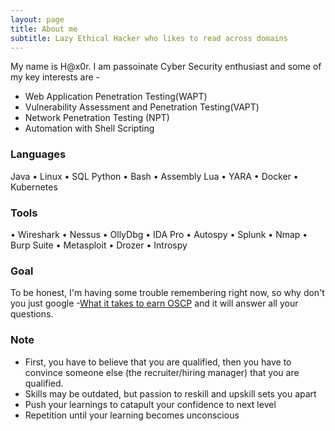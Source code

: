 ```yaml
---
layout: page
title: About me
subtitle: Lazy Ethical Hacker who likes to read across domains
---
```


My name is H@x0r. I am passoinate Cyber Security enthusiast and some of my key interests are - 

*  Web Application Penetration Testing(WAPT)  
*  Vulnerability Assessment and Penetration Testing(VAPT)  
*  Network Penetration Testing (NPT)  
*  Automation with Shell Scripting

### Languages  
Java • Linux • SQL Python • Bash • Assembly Lua • YARA • Docker • Kubernetes  

### Tools 
•	Wireshark • Nessus • OllyDbg •	IDA Pro • Autospy • Splunk •	Nmap • Burp Suite • Metasploit • Drozer • Introspy

### Goal

To be honest, I'm having some trouble remembering right now, so why don't you just google -[What it takes to earn OSCP](https://www.google.com/search?ei=eDDNXtKqNfOf4-EPjZe86As&q=What+it+takes+to+earn+oscp&oq=What+it+takes+to+earn+oscp&gs_lcp=CgZwc3ktYWIQAzIECAAQRzIECAAQRzIECAAQRzIECAAQRzIECAAQRzIECAAQRzIECAAQRzIECAAQR1AAWABgi8wRaABwAXgAgAEAiAEAkgEAmAEAqgEHZ3dzLXdpeg&sclient=psy-ab&ved=0ahUKEwjSxoGH59HpAhXzzzgGHY0LD70Q4dUDCAw&uact=5) 
and it will answer all your questions.

### Note
* First, you have to believe that you are qualified, then you have to convince someone else (the recruiter/hiring manager) that you are qualified.
* Skills may be outdated, but passion to reskill and upskill sets you apart
* Push your learnings to catapult your confidence to next level
* Repetition until your learning becomes unconscious






